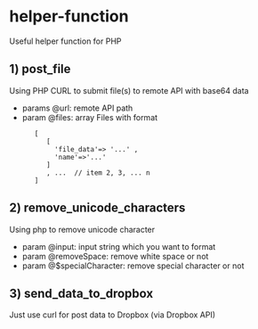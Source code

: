 # helper-function
Useful helper function for PHP

## 1) post_file
Using PHP CURL to submit file(s) to remote API with base64 data

* params @url: remote API path
* param @files: array Files with format 
    ```
       [ 
          [
            'file_data'=> '...' ,
            'name'=>'...'
          ]
          , ...  // item 2, 3, ... n
       ] 
   ```

## 2) remove_unicode_characters
Using php to remove unicode character

 * param @input: input string which you want to format
 * param @removeSpace: remove white space or not
 * param @$specialCharacter: remove special character or not
 
 ## 3) send_data_to_dropbox
 Just use curl for post data to Dropbox (via Dropbox API) 
